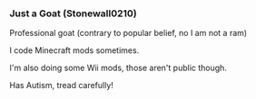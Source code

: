 ### Just a Goat (Stonewall0210)

Professional goat (contrary to popular belief, no I am not a ram)

I code Minecraft mods sometimes.

I'm also doing some Wii mods, those aren't public though.

Has Autism, tread carefully!
